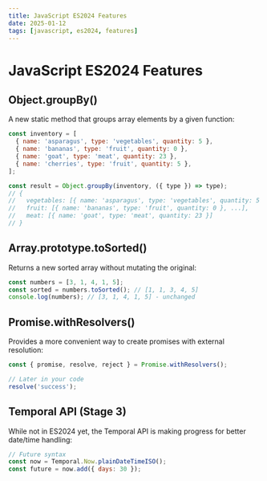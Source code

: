 ```yaml
---
title: JavaScript ES2024 Features
date: 2025-01-12
tags: [javascript, es2024, features]
---
```


# JavaScript ES2024 Features

## Object.groupBy()

A new static method that groups array elements by a given function:

```javascript
const inventory = [
  { name: 'asparagus', type: 'vegetables', quantity: 5 },
  { name: 'bananas', type: 'fruit', quantity: 0 },
  { name: 'goat', type: 'meat', quantity: 23 },
  { name: 'cherries', type: 'fruit', quantity: 5 },
];

const result = Object.groupBy(inventory, ({ type }) => type);
// {
//   vegetables: [{ name: 'asparagus', type: 'vegetables', quantity: 5 }],
//   fruit: [{ name: 'bananas', type: 'fruit', quantity: 0 }, ...],
//   meat: [{ name: 'goat', type: 'meat', quantity: 23 }]
// }
```

## Array.prototype.toSorted()

Returns a new sorted array without mutating the original:

```javascript
const numbers = [3, 1, 4, 1, 5];
const sorted = numbers.toSorted(); // [1, 1, 3, 4, 5]
console.log(numbers); // [3, 1, 4, 1, 5] - unchanged
```

## Promise.withResolvers()

Provides a more convenient way to create promises with external resolution:

```javascript
const { promise, resolve, reject } = Promise.withResolvers();

// Later in your code
resolve('success');
```

## Temporal API (Stage 3)

While not in ES2024 yet, the Temporal API is making progress for better date/time handling:

```javascript
// Future syntax
const now = Temporal.Now.plainDateTimeISO();
const future = now.add({ days: 30 });
```
